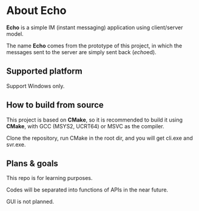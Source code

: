 # About Echo

**Echo** is a simple IM (instant messaging) application using client/server model.

The name **Echo** comes from the prototype of this project, in which the messages sent to the server are simply sent back (*echo*ed).

## Supported platform

Support Windows only.

## How to build from source

This project is based on **CMake**, so it is recommended to build it using **CMake**, with GCC (MSYS2, UCRT64) or MSVC as the compiler.

Clone the repository, run CMake in the root dir, and you will get cli.exe and svr.exe.

## Plans & goals

This repo is for learning purposes.

Codes will be separated into functions of APIs in the near future.

GUI is not planned.